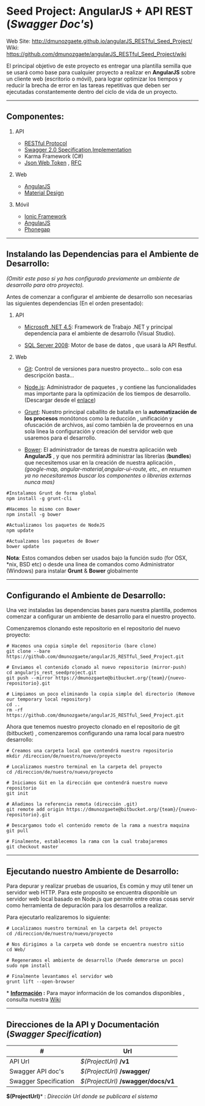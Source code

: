 # Seed Project: __AngularJS__ + __API REST__  (_Swagger Doc's_)

Web Site: <http://dmunozgaete.github.io/angularJS_RESTful_Seed_Project/> 
Wiki: <https://github.com/dmunozgaete/angularJS_RESTful_Seed_Project/wiki>

El principal objetivo de este proyecto es entregar una plantilla semilla que se usará como base para cualquier proyecto a realizar en __AngularJS__ sobre un cliente web (escritorio o móvil), para lograr optimizar los tiempos y reducir la brecha de error en las tareas repetitivas que deben ser ejecutadas constantemente dentro del ciclo de vida de un proyecto. 

----------------------------------------------------------------------------------------------
## Componentes:

1. API
      * [RESTful Protocol](https://msdn.microsoft.com/en-us/library/dd203052.aspx)
      * [Swagger 2.0 Specification](https://github.com/swagger-api/swagger-spec/blob/master/versions/2.0.md),[Implementation](https://github.com/domaindrivendev/Swashbuckle)
      * Karma Framework (C#)
      * [Json Web Token](http://angular-tips.com/blog/2014/05/json-web-tokens-introduction/) , [RFC](http://self-issued.info/docs/draft-ietf-oauth-json-web-token.html)

2. Web
      * [AngularJS](https://angularjs.org/)
      * [Material Design](https://material.angularjs.org/#/)

3. Móvil
      * [Ionic Framework](http://ionicframework.com/)
      * [AngularJS](https://angularjs.org/)
      * [Phonegap](http://phonegap.com/)


----------------------------------------------------------------------------------------------
## Instalando las Dependencias para el Ambiente de Desarrollo:

_(Omitir este paso si ya has configurado previamente un ambiente de desarrollo para otro proyecto)._

Antes de comenzar a configurar el ambiente de desarrollo son necesarias las siguientes dependencias (En el orden presentado):

1. API
      * [Microsoft .NET 4.5](http://www.microsoft.com/es-cl/download/details.aspx?id=30653): Framework de Trabajo .NET y principal dependencia para el ambiente de desarrollo (Visual Studio).

      * [SQL Server 2008](http://www.microsoft.com/es-cl/download/details.aspx?id=29062): Motor de base de datos , que usará la API Restful.

2. Web
      * [Git](http://git-scm.com/book/en/v2/Getting-Started-Installing-Git): Control de versiones para nuestro proyecto... solo con esa descripción basta...

      * [Node.js](https://nodejs.org/): Administrador de paquetes , y contiene las funcionalidades mas importante para la optimización de los tiempos de desarrollo. (Descargar desde el [enlace](https://nodejs.org/))

      * [Grunt](http://gruntjs.com/): Nuestro principal caballito de batalla en la __automatización de los procesos__ monótonos como la reducción , unificación y ofuscación de archivos, así como también la de proveernos en una sola linea la configuración y creación del servidor web que usaremos para el desarrollo.

      * [Bower](http://bower.io/): El administrador de tareas de nuestra aplicación web  __AngularJS__ , y que nos permitirá administrar las librerías (__bundles__) que necesitemos usar en la creación de nuestra aplicación , _(google-map, angular-material,angular-ui-route, etc., en resumen ya no necesitaremos buscar los componentes o librerías externas nunca mas)_

```shell
#Instalamos Grunt de forma global
npm install -g grunt-cli

#Hacemos lo mismo con Bower
npm install -g bower

#Actualizamos los paquetes de NodeJS
npm update

#Actualzamos los paquetes de Bower
bower update
```

__Nota__: Estos comandos deben ser usados bajo la función sudo (for OSX, *nix, BSD etc) o desde una linea de comandos como Administrator (Windows) para instalar __Grunt__ & __Bower__ globalmente

----------------------------------------------------------------------------------------------
## Configurando el Ambiente de Desarrollo:

Una vez instaladas las dependencias bases para nuestra plantilla, podemos comenzar a configurar un ambiente de desarrollo para el nuestro proyecto.

Comenzaremos clonando este repositorio en el repositorio del nuevo proyecto:

```shell
# Hacemos una copia simple del repositorio (bare clone)
git clone --bare https://github.com/dmunozgaete/angularJS_RESTful_Seed_Project.git

# Enviamos el contenido clonado al nuevo repositorio (mirror-push)
cd angularjs_rest_seedproject.git
git push --mirror https://dmunozgaete@bitbucket.org/{team}/{nuevo-repositorio}.git

# Limpiamos un poco eliminando la copia simple del directorio (Remove our temporary local repository)
cd ..
rm -rf https://github.com/dmunozgaete/angularJS_RESTful_Seed_Project.git
```

Ahora que tenemos nuestro proyecto clonado en el repositorio de git (bitbucket) , comenzaremos configurando una rama local para nuestro desarrollo:

```shell
# Creamos una carpeta local que contendrá nuestro repositorio
mkdir /direccion/de/nuestro/nuevo/proyecto

# Localizamos nuestro terminal en la carpeta del proyecto
cd /direccion/de/nuestro/nuevo/proyecto

# Iniciamos Git en la dirección que contendrá nuestro nuevo repositorio
git init

# Añadimos la referencia remota (dirección .git)
git remote add origin https://dmunozgaete@bitbucket.org/{team}/{nuevo-repositorio}.git

# Descargamos todo el contenido remoto de la rama a nuestra maquina
git pull

# Finalmente, establecemos la rama con la cual trabajaremos
git checkout master
```

----------------------------------------------------------------------------------------------
## Ejecutando nuestro Ambiente de Desarrollo:

Para depurar y realizar pruebas de usuarios, Es común y muy util tener un servidor web HTTP. Para este proposito se encuentra disponible un servidor web local basado en Node.js que permite entre otras cosas servir como herramienta de depuración para los desarrollos a realizar.

Para ejecutarlo realizaremos lo siguiente:

```shell
# Localizamos nuestro terminal en la carpeta del proyecto
cd /direccion/de/nuestro/nuevo/proyecto

# Nos dirigimos a la carpeta web donde se encuentra nuestro sitio
cd Web/

# Regeneramos el ambiente de desarrollo (Puede demorarse un poco)
sudo npm install

# Finalmente levantamos el servidor web
grunt lift --open-browser
```

\* __[Información](https://github.com/dmunozgaete/angularJS_RESTful_Seed_Project/wiki/Lift-Command)
:__ Para mayor información de los comandos disponibles , consulta nuestra [Wiki](https://github.com/dmunozgaete/angularJS_RESTful_Seed_Project/wiki)

----------------------------------------------------------------------------------------------
## Direcciones de la  API y Documentación (_Swagger Specification_)

\#                             | Url
------------------------------ | -------------------------------------------------------------
API Url                        | _$(ProjectUrl)_ **/v1**
Swagger API doc's              | _$(ProjectUrl)_ **/swagger/**
Swagger Specification          | _$(ProjectUrl)_ **/swagger/docs/v1**

__$(ProjectUrl)__\* : _Dirección Url donde se publicara el sistema_

